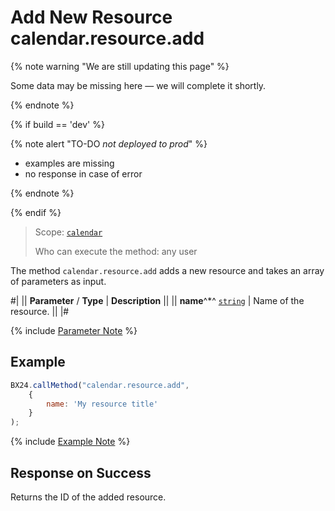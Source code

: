 # Add New Resource calendar.resource.add

{% note warning "We are still updating this page" %}

Some data may be missing here — we will complete it shortly.

{% endnote %}

{% if build == 'dev' %}

{% note alert "TO-DO _not deployed to prod_" %}

- examples are missing
- no response in case of error

{% endnote %}

{% endif %}

> Scope: [`calendar`](../scopes/permissions.md)
>
> Who can execute the method: any user

The method `calendar.resource.add` adds a new resource and takes an array of parameters as input.

#|
|| **Parameter** / **Type** | **Description** ||
|| **name**^*^ 
[`string`](../data-types.md) | Name of the resource. ||
|#

{% include [Parameter Note](../../_includes/required.md) %}

## Example

```js
BX24.callMethod("calendar.resource.add",
    {
        name: 'My resource title'
    }
);
```

{% include [Example Note](../../_includes/examples.md) %}

## Response on Success

Returns the ID of the added resource.